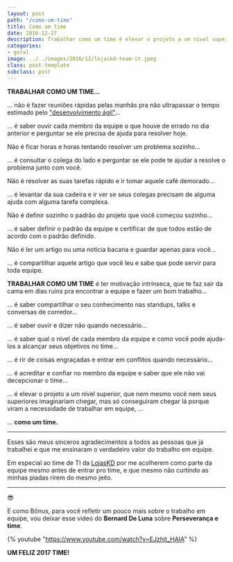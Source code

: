 ```yaml
---
layout: post
path: "/como-um-time"
title: Como um time
date: 2016-12-27
description: Trabalhar como um time é elevar o projeto a um nível superior, que nem mesmo você nem seus superiores imaginariam chegar, mas só conseguiram chegar lá porque viram a necessidade de trabalhar em equipe.
categories:
- geral
image: ../../images/2016/12/lojaskd-team-it.jpeg
class: post-template
subclass: post
---
```


**TRABALHAR COMO UM TIME...**

... não é fazer reuniões rápidas pelas manhãs pra não ultrapassar o tempo estimado pelo ["desenvolvimento ágil"](http://www.desenvolvimentoagil.com.br/scrum/daily_scrum)...

... é saber ouvir cada membro da equipe o que houve de errado no dia anterior e perguntar se ele precisa de ajuda para resolver hoje.

Não é ficar horas e horas tentando resolver um problema sozinho...

... é consultar o colega do lado e perguntar se ele pode te ajudar a resolve o problema junto com você.

Não é resolver as suas tarefas rápido e ir tomar aquele café demorado...

... é levantar da sua cadeira e ir ver se seus colegas precisam de alguma ajuda com alguma tarefa complexa.

Não é definir sozinho o padrão do projeto que você começou sozinho...

... é saber definir o padrão da equipe e certificar de que todos estão de acordo com o padrão definido.

Não é ler um artigo ou uma notícia bacana e guardar apenas para você...

... é compartilhar aquele artigo que você leu e sabe que pode servir para toda equipe.

**TRABALHAR COMO UM TIME** é ter motivação intrínseca, que te faz sair da cama em dias ruins pra encontrar a equipe e fazer um bom trabalho...

... é saber compartilhar o seu conhecimento nas standups, talks e conversas de corredor...

... é saber ouvir e dizer não quando necessário...

... é saber qual o nível de cada membro da equipe e como você pode ajuda-los a alcançar seus objetivos no time...

... é rir de coisas engraçadas e entrar em conflitos quando necessário...

... é acreditar e confiar no membro da equipe e saber que ele não vai decepcionar o time...

... é elevar o projeto a um nível superior, que nem mesmo você nem seus superiores imaginariam chegar, mas só conseguiram chegar lá porque viram a necessidade de trabalhar em equipe, ...

... **como um time.**

---

Esses são meus sinceros agradecimentos a todos as pessoas que já trabalhei e que me ensinaram o verdadeiro valor do trabalho em equipe.

Em especial ao time de TI da [LojasKD](https://www.lojaskd.com.br/) por me acolherem como parte da equipe mesmo antes de entrar pro time, e que mesmo não curtindo as minhas piadas rirem do mesmo jeito.

---

😎

E como Bônus, para você refletir um pouco mais sobre o trabalho em equipe, vou deixar esse video do **Bernard De Luna** sobre **Perseverança e time**.

{% youtube "https://www.youtube.com/watch?v=EJzhit_HAIA" %}

**UM FELIZ 2017 TIME!**
